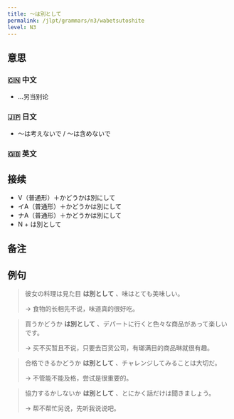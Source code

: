 ```yaml
---
title: 〜は別として
permalink: /jlpt/grammars/n3/wabetsutoshite
level: N3
---
```


## 意思

### 🇨🇳 中文

- ...另当别论

### 🇯🇵 日文

- 〜は考えないで / 〜は含めないで

### 🇬🇧 英文


## 接续

- V（普通形）＋かどうかは別にして
- イA（普通形）＋かどうかは別にして
- ナA（普通形）＋かどうかは別にして
- N + は別として

## 备注


## 例句

> 彼女の料理は見た目 **は別として** 、味はとても美味しい。
>
> → 食物的长相先不说，味道真的很好吃。

> 買うかどうか **は別として** 、デパートに行くと色々な商品があって楽しいです。
>
> → 买不买暂且不说，只要去百货公司，有瑯满目的商品琳就很有趣。

> 合格できるかどうか **は別として** 、チャレンジしてみることは大切だ。
>
> → 不管能不能及格，尝试是很重要的。

> 協力するかしないか **は別として** 、とにかく話だけは聞きましょう。
>
> → 帮不帮忙另说，先听我说说吧。

